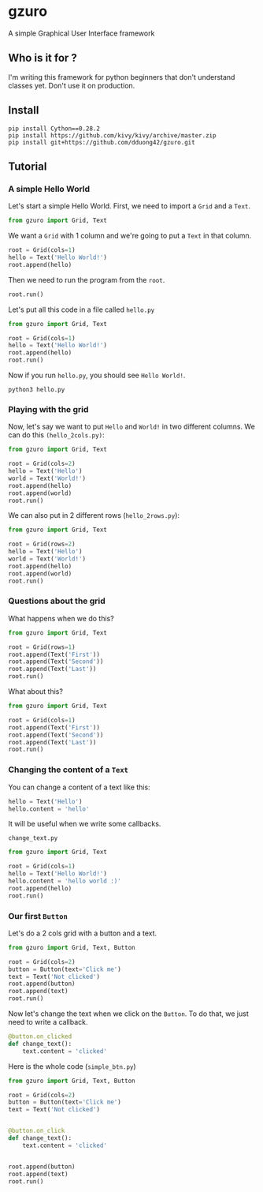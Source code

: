 # gzuro
A simple Graphical User Interface framework

## Who is it for ?

I'm writing this framework for python beginners that don't understand classes yet. Don't use it on production.

## Install

```
pip install Cython==0.28.2
pip install https://github.com/kivy/kivy/archive/master.zip
pip install git+https://github.com/dduong42/gzuro.git
```

## Tutorial

### A simple Hello World

Let's start a simple Hello World. First, we need to import a `Grid` and a `Text`.

```python
from gzuro import Grid, Text
```

We want a `Grid` with 1 column and we're going to put a `Text` in that column.

```python
root = Grid(cols=1)
hello = Text('Hello World!')
root.append(hello)
```

Then we need to run the program from the `root`.

```python
root.run()
```

Let's put all this code in a file called `hello.py`

```python
from gzuro import Grid, Text

root = Grid(cols=1)
hello = Text('Hello World!')
root.append(hello)
root.run()
```

Now if you run `hello.py`, you should see `Hello World!`.

```
python3 hello.py
```

### Playing with the grid

Now, let's say we want to put `Hello` and `World!` in two different columns. We can do this `(hello_2cols.py)`:

```python
from gzuro import Grid, Text

root = Grid(cols=2)
hello = Text('Hello')
world = Text('World!')
root.append(hello)
root.append(world)
root.run()
```

We can also put in 2 different rows (`hello_2rows.py`):

```python
from gzuro import Grid, Text

root = Grid(rows=2)
hello = Text('Hello')
world = Text('World!')
root.append(hello)
root.append(world)
root.run()
```

### Questions about the grid

What happens when we do this?

```python
from gzuro import Grid, Text

root = Grid(rows=1)
root.append(Text('First'))
root.append(Text('Second'))
root.append(Text('Last'))
root.run()
```

What about this?

```python
from gzuro import Grid, Text

root = Grid(cols=1)
root.append(Text('First'))
root.append(Text('Second'))
root.append(Text('Last'))
root.run()
```

### Changing the content of a `Text`

You can change a content of a text like this:

```python
hello = Text('Hello')
hello.content = 'hello'
```

It will be useful when we write some callbacks.

`change_text.py`
```python
from gzuro import Grid, Text

root = Grid(cols=1)
hello = Text('Hello World!')
hello.content = 'hello world :)'
root.append(hello)
root.run()
```

### Our first `Button`

Let's do a 2 cols grid with a button and a text.

```python
from gzuro import Grid, Text, Button

root = Grid(cols=2)
button = Button(text='Click me')
text = Text('Not clicked')
root.append(button)
root.append(text)
root.run()
```

Now let's change the text when we click on the `Button`. To do that, we just need to write a callback.

```python
@button.on_clicked
def change_text():
    text.content = 'clicked'
```

Here is the whole code (`simple_btn.py`)

```python
from gzuro import Grid, Text, Button

root = Grid(cols=2)
button = Button(text='Click me')
text = Text('Not clicked')


@button.on_click
def change_text():
    text.content = 'clicked'


root.append(button)
root.append(text)
root.run()
```
